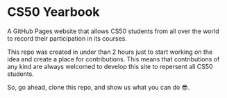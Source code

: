 # CS50 Yearbook

A GitHub Pages website that allows CS50 students from all over the world to record their participation in its courses.

This repo was created in under than 2 hours just to start working on the idea and create a place for contributions. This means that contributions of any kind are always welcomed to develop this site to repersent all CS50 students.

So, go ahead, clone this repo, and show us what you can do 😎.